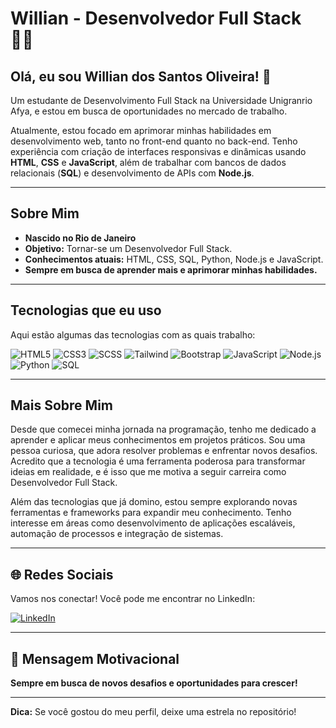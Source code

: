 # Willian  - Desenvolvedor Full Stack 👨‍💻

## Olá, eu sou Willian dos Santos Oliveira! 👋

Um estudante de Desenvolvimento Full Stack na Universidade Unigranrio Afya, e estou em busca de oportunidades no mercado de trabalho.

Atualmente, estou focado em aprimorar minhas habilidades em desenvolvimento web, tanto no front-end quanto no back-end. Tenho experiência com criação de interfaces responsivas e dinâmicas usando **HTML**, **CSS** e **JavaScript**, além de trabalhar com bancos de dados relacionais (**SQL**) e desenvolvimento de APIs com **Node.js**.

---

## Sobre Mim

- **Nascido no Rio de Janeiro** 
- **Objetivo:** Tornar-se um Desenvolvedor Full Stack.
- **Conhecimentos atuais:** HTML, CSS, SQL, Python, Node.js e JavaScript.
- **Sempre em busca de aprender mais e aprimorar minhas habilidades.**

---

##  Tecnologias que eu uso

Aqui estão algumas das tecnologias com as quais trabalho:

![HTML5](https://img.shields.io/badge/HTML5-E34F26?style=for-the-badge&logo=html5&logoColor=white)
![CSS3](https://img.shields.io/badge/CSS3-1572B6?style=for-the-badge&logo=css3&logoColor=white)
![SCSS](https://img.shields.io/badge/SCSS-CC6699?style=for-the-badge&logo=sass&logoColor=white)
![Tailwind](https://img.shields.io/badge/Tailwind_CSS-06B6D4?style=for-the-badge&logo=tailwind-css&logoColor=white)
![Bootstrap](https://img.shields.io/badge/Bootstrap-7952B3?style=for-the-badge&logo=bootstrap&logoColor=white)
![JavaScript](https://img.shields.io/badge/JavaScript-F7DF1E?style=for-the-badge&logo=javascript&logoColor=black)
![Node.js](https://img.shields.io/badge/Node.js-68A063?style=for-the-badge&logo=node.js&logoColor=white)
![Python](https://img.shields.io/badge/Python-3776AB?style=for-the-badge&logo=python&logoColor=white)
![SQL](https://img.shields.io/badge/SQL-00758F?style=for-the-badge&logo=mysql&logoColor=white)

---

##  Mais Sobre Mim

Desde que comecei minha jornada na programação, tenho me dedicado a aprender e aplicar meus conhecimentos em projetos práticos. Sou uma pessoa curiosa, que adora resolver problemas e enfrentar novos desafios. Acredito que a tecnologia é uma ferramenta poderosa para transformar ideias em realidade, e é isso que me motiva a seguir carreira como Desenvolvedor Full Stack.

Além das tecnologias que já domino, estou sempre explorando novas ferramentas e frameworks para expandir meu conhecimento. Tenho interesse em áreas como desenvolvimento de aplicações escaláveis, automação de processos e integração de sistemas.

---

## 🌐 Redes Sociais

Vamos nos conectar! Você pode me encontrar no LinkedIn:

[![LinkedIn](https://img.shields.io/badge/LinkedIn-0077B5?style=for-the-badge&logo=linkedin&logoColor=white)](https://www.linkedin.com/in/willian-oliveira-66a230353/)

---

## 💬 Mensagem Motivacional

**Sempre em busca de novos desafios e oportunidades para crescer!** 

---

 **Dica:** Se você gostou do meu perfil, deixe uma estrela no repositório! 
